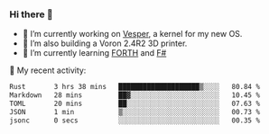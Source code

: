 ### Hi there 👋

<!--
**berkus/berkus** is a ✨ _special_ ✨ repository because its `README.md` (this file) appears on your GitHub profile.

Here are some ideas to get you started:

- 🔭 I’m currently working on ...
- 🌱 I’m currently learning ...
- 👯 I’m looking to collaborate on ...
- 🤔 I’m looking for help with ...
- 💬 Ask me about ...
- 📫 How to reach me: ...
- 😄 Pronouns: ...
- ⚡ Fun fact: ...
-->

- 🔭 I’m currently working on [Vesper](https://github.com/metta-systems/vesper), a kernel for my new OS.
- 🔭 I’m also building a Voron 2.4R2 3D printer.
- 🌱 I’m currently learning [FORTH](http://forth.com/starting-forth/) and [F#](https://fsharpforfunandprofit.com/)

💼 My recent activity:

<!--START_SECTION:waka-->

```txt
Rust       3 hrs 38 mins   ████████████████████▒░░░░   80.84 %
Markdown   28 mins         ██▓░░░░░░░░░░░░░░░░░░░░░░   10.45 %
TOML       20 mins         ██░░░░░░░░░░░░░░░░░░░░░░░   07.63 %
JSON       1 min           ▒░░░░░░░░░░░░░░░░░░░░░░░░   00.73 %
jsonc      0 secs          ░░░░░░░░░░░░░░░░░░░░░░░░░   00.35 %
```

<!--END_SECTION:waka-->
